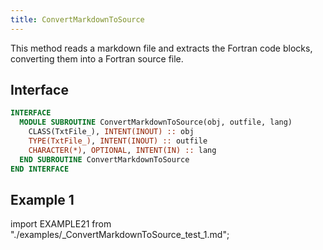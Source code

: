 ```yaml
---
title: ConvertMarkdownToSource
---
```


This method reads a markdown file and extracts the Fortran code blocks, converting them into a Fortran source file.

## Interface

```fortran
INTERFACE
  MODULE SUBROUTINE ConvertMarkdownToSource(obj, outfile, lang)
    CLASS(TxtFile_), INTENT(INOUT) :: obj
    TYPE(TxtFile_), INTENT(INOUT) :: outfile
    CHARACTER(*), OPTIONAL, INTENT(IN) :: lang
  END SUBROUTINE ConvertMarkdownToSource
END INTERFACE
```

## Example 1

import EXAMPLE21 from "./examples/_ConvertMarkdownToSource_test_1.md";

<EXAMPLE21 />
